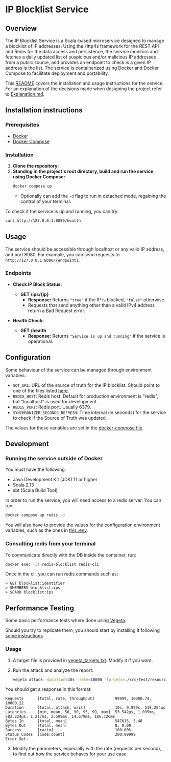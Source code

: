 # IP Blocklist Service

## Overview

The IP Blocklist Service is a Scala-based microservice designed to manage a blocklist of IP addresses.
Using the Http4s framework for the REST API and Redis for the data access and persistence, the service monitors and fetches a daily updated list of suspicious and/or malicious IP addresses from a public source, and provides an endpoint to check is a given IP address is the list.
The service is containerized using Docker and Docker Compose to facilitate deployment and portability.

This [README](README.md) covers the installation and usage instructions for the service.
For an explanation of the decisions made when designing the project refer to [Explanation.md](Explanation.md).

## Installation instructions

### Prerequisites

- [Docker](https://docs.docker.com/get-docker/)
- [Docker Compose](https://docs.docker.com/compose/install/)

### Installation

1. **Clone the repository:**
2. **Standing in the project's root directory, build and run the service using Docker Compose:**
   ```sh
   docker compose up
   ```
    - Optionally can add the `-d` flag to run in detached mode, regaining the control of your terminal. 

To check if the service is up and running, you can try:
```sh
curl http://127.0.0.1:8080/health
```

## Usage
The service should be accessible through localhost or any valid IP address, and port 8080.
For example, you can send requests to `http://127.0.0.1:8080/{endpoint}`.


### Endpoints

- **Check IP Block Status:**
    - **GET /ips/{ip}**
        - **Response:** Returns `"true"` if the IP is blocked, `"false"` otherwise.
        - Requests that send anything other than a valid IPv4 address return a Bad Request error.

- **Health Check:**
    - **GET /health**
        - **Response:** Returns `"Service is up and running"` if the service is operational.

## Configuration

Some behaviour of the service can be managed through environment variables:
- `SOT_URL`: URL of the source of truth for the IP blocklist. Should point to one of the files listed [here](https://github.com/stamparm/ipsum/tree/master/levels). 
- `REDIS_HOST`: Redis host. Default for production environment is "redis", but "localhost" is used for development.  
- `REDIS_PORT`: Redis port. Usually 6379.
- `SYNCHRONIZER_SECONDS_REFRESH`: Time interval (in seconds) for the service to check if the Source of Truth was updated.

The values for these variables are set in the [docker-compose file](docker-compose.yml).

## Development

### Running the service outside of Docker
You must have the following:
- Java Development Kit (JDK) 11 or higher
- Scala 2.13
- sbt (Scala Build Tool)

In order to run the service, you will need access to a redis server. You can run: 
   ```sh
   docker compose up redis -d
   ```

You will also have to provide the values for the configuration environment variables, such as the ones in [this .env](.env). 

### Consulting redis from your terminal
To communicate directly with the DB inside the container, run:
```sh
docker exec -it redis-blocklist redis-cli
```
Once in the cli, you can run redis commands such as:
```redis
> GET blocklist:identifier
> SMEMBERS blocklist:ips
> SCARD blocklist:ips
```


## Performance Testing

Some basic performance tests where done using [Vegeta](https://github.com/tsenart/vegeta).

Should you try to replicate them, you should start by installing it following [some instructions](https://www.scaleway.com/en/docs/tutorials/load-testing-vegeta/)

### Usage

1. A target file is provided in [vegeta_targets.txt](src/test/resources/vegeta_targets.txt). Modify it if you want.

2. Run the attack and analyze the report:
    ```sh
    vegeta attack -duration=10s -rate=10000 -targets=./src/test/resources/vegeta_targets.txt | vegeta report -type=text
    ``````
You should get a response in this format:
```commandline
Requests      [total, rate, throughput]         99999, 10000.74, 10000.22
Duration      [total, attack, wait]             10s, 9.999s, 518.254µs
Latencies     [min, mean, 50, 90, 95, 99, max]  53.542µs, 1.095ms, 582.224µs, 1.217ms, 2.509ms, 14.679ms, 106.726ms
Bytes In      [total, mean]                     547615, 5.48
Bytes Out     [total, mean]                     0, 0.00
Success       [ratio]                           100.00%
Status Codes  [code:count]                      200:99999  
Error Set:
```

3. Modify the parameters, especially with the rate (requests per second), to find out how the service behaves for your use case.   

